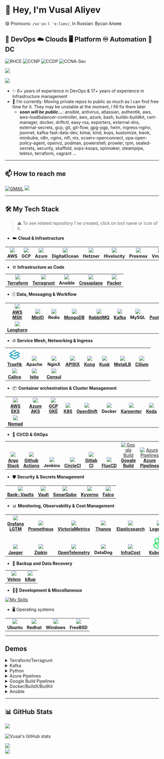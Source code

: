<!-- markdownlint-disable-file MD033 -->
<!-- markdownlint-disable-file MD045 -->
# 👋 Hey, I'm Vusal Aliyev

😄 Pronouns: `/vuˈsɑːl ˈɑːliev/`, In Russian: Вусал Алиев

## 🚀 DevOps ☁️ Clouds 🖥️ Platform ♾️ Automation 🏬 DC

![RHCE](https://img.shields.io/badge/RHCE-Certified-red?logo=redhat&logoColor=white) ![CCNP](https://img.shields.io/badge/CCNP-Certified-1C75BC?logo=cisco&logoColor=white) ![CCDP](https://img.shields.io/badge/CCDP-Certified-1C75BC?logo=cisco&logoColor=white) ![CCNA-Sec](https://img.shields.io/badge/CCNA_Security-Certified-1C75BC?logo=cisco&logoColor=white)

[![](https://readme-typing-svg.herokuapp.com/?font=Fira+Code&pause=1000&color=FF0000&lines=DevOps/SRE+Engineer)](https://git.io/typing-svg)

[![](https://readme-typing-svg.herokuapp.com/?&pause=1000&lines=17+years+experience;Network+Security+System+Cloud)](https://git.io/typing-svg)

- ✨ 6+ years of experience in DevOps & 17+ years of experience in Infrastructure management
- 🌱 I’m currently: Moving private repos to public as much as I can find free time for it. They may be unstable at the moment, I fill fix them later
  - **_soon will be public..._**: ansible, antivirus, atlassian, authentik, aws, aws-loadbalancer-controller, awx, azure, bash, buildx-buildkit, cert-manager, docker, driftctl, easy-rsa, exporters, external-dns, external-secrets, gcp, git, git-flow, gpg-pgp, helm, ingress-nginx, jsonnet, kafka-fast-data-dev, kimai, kind, kops, kustomize, kwok, minikube, n8n, nginx, nifi, nix, ocserv-openconnect, opa-open-policy-agent, openvz, podman, powershell, prowler, rpm, sealed-secrets, security, skaffold, sops-ksops, spinnaker, steampipe, tekton, terraform, vagrant ...

---

## 📫 How to reach me

[![GMAIL](https://img.shields.io/badge/Gmail-D14836?&logo=gmail&logoColor=white)](mailto:aly.vusal@gmail.com) [<img src="https://img.shields.io/badge/LinkedIn-0077B5?&logo=linkedin&logoColor=white"/>](https://www.linkedin.com/in/vusalaliyev)

---

## 🛠️ My Tech Stack

> :warning: To see related repository I've created, click on tool name or icon of it.

- ☁️ **Cloud & Infrastructure**

<table>
  <tr align="center">
    <td valign="bottom">
      <a>
        <img src="https://skillicons.dev/icons?i=aws" width="40"/><br/><strong>AWS</strong>
      </a>
    </td>
    <td valign="bottom">
      <a>
        <img src="https://skillicons.dev/icons?i=gcp" width="40"/><br/><strong>GCP</strong>
      </a>
    </td>
    <td valign="bottom">
      <a>
        <img src="https://skillicons.dev/icons?i=azure" width="40"/><br/><strong>Azure</strong>
      </a>
    </td>
    <td valign="bottom">
      <a>
        <img src="https://cdn.jsdelivr.net/gh/devicons/devicon/icons/digitalocean/digitalocean-original.svg" width="40"/><br/><strong>DigitalOcean</strong>
      </a>
    </td>
    <td valign="bottom">
      <a>
        <img src="https://cdn.worldvectorlogo.com/logos/hetzner-1.svg" width="40"/><br/><strong>Hetzner</strong>
      </a>
    </td>
    <td valign="bottom">
      <a>
        <img src="https://encrypted-tbn0.gstatic.com/images?q=tbn:ANd9GcRtYo4s6E390tgjBC6_t_XRxIaZfqTk3UQR1Q&s" width="40"/><br/><strong>Hivelocity</strong>
      </a>
    </td>
    <td valign="bottom">
      <a>
        <img src="https://cdn.jsdelivr.net/gh/homarr-labs/dashboard-icons/svg/proxmox.svg" width="40"/><br/><strong>Proxmox</strong>
      </a>
    </td>
    <td valign="bottom">
      <a>
        <img src="https://cdn.jsdelivr.net/gh/homarr-labs/dashboard-icons/png/vmware-vcenter.png" width="40"/><br/><strong>Vmware</strong>
      </a>
    </td>
</table>

- ⚙️ **Infrastructure as Code**

<table>
  <tr align="center">
    <td valign="bottom">
      <a href="https://github.com/alyvusal/aws-msk">
        <img src="https://cdn.jsdelivr.net/gh/devicons/devicon/icons/terraform/terraform-original.svg" width="40"/><br/><strong>Terraform</strong>
      </a>
    </td>
    <td valign="bottom">
      <a href="https://github.com/alyvusal/terragrunt">
        <img src="https://canada1.discourse-cdn.com/flex031/uploads/gruntwork/original/1X/451c24614aece67849fd62d0432d77ecd00735c6.png" width="40"/><br/><strong>Terragrunt</strong>
      </a>
    </td>
    <td valign="bottom">
      <a>
        <img src="https://skillicons.dev/icons?i=ansible" width="40"/><br/><strong>Ansible</strong>
      </a>
    </td>
    <td valign="bottom">
      <a href="https://github.com/alyvusal/crossplane">
        <img src="https://raw.githubusercontent.com/crossplane/artwork/refs/heads/master/logo/icon.svg" width="40"/><br/><strong>Crossplane</strong>
      </a>
    </td>
    <td valign="bottom">
      <a href="https://github.com/alyvusal/packer">
        <img src="https://icon.icepanel.io/Technology/svg/Packer.svg" width="40"/><br/><strong>Packer</strong>
      </a>
    </td>
  </tr>
</table>

- 🗄️ **Data, Messaging & Workflow**

<table>
  <tr align="center">
    <td valign="bottom">
      <a href="https://github.com/alyvusal/aws-msk">
        <img src="https://icon.icepanel.io/AWS/svg/Analytics/Managed-Streaming-for-Apache-Kafka.svg" width="40"/><br/><strong>AWS MSK</strong>
      </a>
    </td>
    <td valign="bottom">
      <a href="https://github.com/alyvusal/minio">
        <img src="https://cdn.jsdelivr.net/gh/homarr-labs/dashboard-icons/svg/proxmox.svg" width="40"/><br/><strong>MinIO</strong>
      </a>
    </td>
    <td valign="bottom">
      <a>
        <img src="https://skillicons.dev/icons?i=redis" width="40"/><br/><strong>Redis</strong>
      </a>
    </td>
    <td valign="bottom">
      <a href="https://github.com/alyvusal/mongodb">
        <img src="https://skillicons.dev/icons?i=mongodb" width="40"/><br/><strong>MongoDB</strong>
      </a>
    </td>
    <td valign="bottom">
      <a href="https://github.com/alyvusal/rabbitmq">
        <img src="https://skillicons.dev/icons?i=rabbitmq" width="40"/><br/><strong>RabbitMQ</strong>
      </a>
    </td>
    <td valign="bottom">
      <a href="https://github.com/alyvusal/kafka">
        <img src="https://skillicons.dev/icons?i=kafka" width="40"/><br/><strong>Kafka</strong>
      </a>
    </td>
    <td valign="bottom">
      <a>
        <img src="https://cdn.jsdelivr.net/gh/devicons/devicon/icons/mysql/mysql-original.svg" width="40"/><br/><strong>MySQL</strong>
      </a>
    </td>
    <td valign="bottom">
      <a href="https://github.com/alyvusal/postgresql">
        <img src="https://cdn.jsdelivr.net/gh/devicons/devicon/icons/postgresql/postgresql-original.svg" width="40"/><br/><strong>PostgreSQL</strong>
      </a>
  </tr>
  <tr align="center">
    </td><td valign="bottom">
      <a href="https://github.com/alyvusal/longhorn">
        <img src="https://cdn.jsdelivr.net/gh/homarr-labs/dashboard-icons/svg/longhorn.svg" width="40"/><br/><strong>Longhorn</strong>
      </a>
    </td>
  </tr>
  <!-- <tr align="center"> -->
    <!-- Next 10 tools go here -->
  <!-- </tr> -->
  <!-- Keep adding more <tr> rows for every 10 tools -->
</table>

- 🌐 **Service Mesh, Networking & Ingress**

<table>
  <tr align="center">
    <td valign="bottom">
      <a href="https://github.com/alyvusal/traefik">
        <img src="https://github.com/traefik/traefik/blob/master/docs/content/assets/img/traefikproxy-icon-color.png?raw=true" width="40"/><br/><strong>Traefik</strong>
      </a>
    </td>
    <td valign="bottom">
      <a>
        <img src="https://cdn.jsdelivr.net/gh/devicons/devicon/icons/apache/apache-original.svg" width="40"/><br/><strong>Apache</strong>
      </a>
    </td>
    <td valign="bottom">
      <a>
        <img src="https://cdn.jsdelivr.net/gh/devicons/devicon/icons/nginx/nginx-original.svg" width="40"/><br/><strong>NginX</strong>
      </a>
    </td>
    <td valign="bottom">
      <a href="https://github.com/alyvusal/apisix">
        <img src="https://apisix.apache.org/img/logo2.svg" width="40"/><br/><strong>APISIX</strong>
      </a>
    </td>
    <td valign="bottom">
      <a href="https://github.com/alyvusal/kong">
        <img src="https://www.svgrepo.com/show/353978/kong-icon.svg" width="40"/><br/><strong>Kong</strong>
      </a>
    </td>
    <td valign="bottom">
      <a href="https://github.com/alyvusal/kusk">
        <img src="https://encrypted-tbn0.gstatic.com/images?q=tbn:ANd9GcR0ojxcxHq2uYEz44esjHSFg1vTWAXEQUu4W2kENa_SeCef97F2d417sQF-FtYmx4DOi-Y&usqp=CAU" width="40"/><br/><strong>Kusk</strong>
      </a>
    </td><td valign="bottom">
      <a href="https://github.com/alyvusal/metallb">
        <img src="https://cdn.jsdelivr.net/gh/homarr-labs/dashboard-icons/svg/metallb.svg" width="40"/><br/><strong>MetalLB</strong>
      </a>
    </td>
    </td><td valign="bottom">
      <a href="https://github.com/alyvusal/kubernetes-cni-cilium">
        <img src="https://cdn.jsdelivr.net/gh/homarr-labs/dashboard-icons/svg/cilium-light.svg" width="40"/><br/><strong>Cilium</strong>
      </a>
    </td>
  </tr>
  <tr align="center">
    <td valign="bottom">
      <a href="https://github.com/alyvusal/kubernetes-cni-calico">
        <img src="https://avatars.githubusercontent.com/u/12304728?s=48&v=4" width="40"/><br/><strong>Calico</strong>
      </a>
    </td>
    <td valign="bottom">
      <a href="https://github.com/alyvusal/istio">
        <img src="https://upload.wikimedia.org/wikipedia/commons/thumb/a/a1/Istio-bluelogo-nobackground-unframed.svg/512px-Istio-bluelogo-nobackground-unframed.svg.png" width="40"/><br/><strong>Istio</strong>
      </a>
    </td>
    <td valign="bottom">
      <a href="https://github.com/alyvusal/consul">
        <img src="https://cdn.jsdelivr.net/gh/homarr-labs/dashboard-icons/svg/consul.svg" width="40"/><br/><strong>Consul</strong>
      </a>
    </td>
  </tr>
</table>

- 📦 **Container orchestration & Cluster Management**

<table>
  <tr align="center">
    <td valign="bottom">
      <a href="https://github.com/alyvusal/aws-eks">
        <img src="https://cdn.prod.website-files.com/5f05d5858fab461d0d08eaeb/634ff70e43a9f038e0092fc8_eks_light.svg" width="40"/><br/><strong>AWS EKS</strong>
      </a>
    </td>
    <td valign="bottom">
      <a href="https://github.com/alyvusal/azure-aks">
        <img src="https://cdn.prod.website-files.com/5f10ed4c0ebf7221fb5661a5/5f63acb3dff7a6ef2666418d_AZURE%20AKS.png" width="40"/><br/><strong>Azure AKS</strong>
      </a>
    </td>
    <td valign="bottom">
      <a href="https://github.com/alyvusal/gcp-gke">
        <img src="https://www.gstatic.com/bricks/image/a25e3d67-cda0-4dd2-88c4-49e04c469441.png" width="40"/><br/><strong>GCP GKE</strong>
      </a>
    </td>
    <td valign="bottom">
      <a  href="https://github.com/alyvusal/kubernetes">
        <img src="https://skillicons.dev/icons?i=kubernetes" width="40"/><br/>
        <strong>K8S</strong>
      </a>
    </td>
    <td valign="bottom">
      <a href="https://github.com/alyvusal/openshift">
        <img src="https://skillicons.dev/icons?i=openshift" width="40"/><br/><strong>OpenShift</strong>
      </a>
    </td>
    <td valign="bottom">
      <a>
        <img src="https://skillicons.dev/icons?i=docker" width="40"/><br/><strong>Docker</strong>
      </a>
    </td>
    <td valign="bottom">
      <a href="https://github.com/alyvusal/karpenter">
        <img src="https://encrypted-tbn0.gstatic.com/images?q=tbn:ANd9GcSJVUY8JB9TioCtaCmksx8_ncg7Y0gsrWyGPw&s" width="40"/><br/><strong>Karpenter</strong>
      </a>
    </td>
    <td valign="bottom">
      <a href="https://github.com/alyvusal/keda">
        <img src="https://landscape.cncf.io/logos/c87a77d52e0b19e58b98012864dbd5d963a4c4d97c767b15e074d30077104b12.svg" width="40"/><br/><strong>Keda</strong>
      </a>
    </td>
  </tr>
  <tr align="center">
    <td valign="bottom">
      <a href="https://github.com/alyvusal/nomad">
        <img src="https://cdn.jsdelivr.net/gh/homarr-labs/dashboard-icons/svg/nomad.svg" width="40"/><br/><strong>Nomad</strong>
      </a>
    </td>
  </tr>
</table>

- 🔁 **CI/CD & GitOps**

<table>
  <tr align="center">
    <td valign="bottom">
      <a href="https://github.com/alyvusal/argo">
        <img src="https://cdn.jsdelivr.net/gh/devicons/devicon/icons/argocd/argocd-original.svg" width="40"/><br/><strong>Argo Stack</strong>
      </a>
    </td>
    <td valign="bottom">
      <a href="https://github.com/alyvusal/github-actions">
        <img src="https://skillicons.dev/icons?i=github" width="40"/><br/><strong>Github Actions</strong>
      </a>
    </td>
    <td valign="bottom">
      <a>
        <img src="https://cdn.jsdelivr.net/gh/devicons/devicon/icons/jenkins/jenkins-original.svg" width="40"/><br/>
        <strong>Jenkins</strong>
      </a>
    </td>
    <td valign="bottom">
      <a href="https://github.com/alyvusal/circleci">
        <img src="https://cdn.jsdelivr.net/gh/devicons/devicon/icons/circleci/circleci-plain.svg" width="40"/><br/><strong>CircleCI</strong>
      </a>
    </td>
    <td valign="bottom">
      <a href="https://github.com/alyvusal/gitlab">
        <img src="https://skillicons.dev/icons?i=gitlab" width="40"/><br/><strong>Gitlab CI</strong>
      </a>
    </td>
    <td valign="bottom">
      <a href="https://github.com/alyvusal/flux">
        <img src="https://avatars.githubusercontent.com/u/52158677?v=4" width="40"/><br/><strong>FluxCD</strong>
      </a>
    </td>
    <td valign="bottom">
      <a href="https://github.com/alyvusal/gcp-gke" class="skill-item">
        <img src="https://skillicons.dev/icons?i=gcp" alt="Google Build"><br/><strong>Google Build</strong>
      </a>
    </td>
    <td valign="bottom">
      <a href="https://github.com/alyvusal/azure-aks" class="skill-item">
        <img src="https://skillicons.dev/icons?i=azure" alt="Azure Pipelines"><br/><strong>Azure Pipelines</strong>
      </a>
    </td>
  </tr>
</table>

- 🛡️ **Security & Secrets Management**

<table>
  <tr align="center">
    <td valign="bottom">
      <a href="https://github.com/alyvusal/bank-vaults">
        <img src="https://avatars.githubusercontent.com/u/129937617" width="40"/><br/><strong>Bank-Vaults</strong>
      </a>
    </td>
    <td valign="bottom">
      <a href="https://github.com/alyvusal/vault">
        <img src="https://cdn.jsdelivr.net/gh/homarr-labs/dashboard-icons/svg/vault.svg" width="40"/><br/><strong>Vault</strong>
      </a>
    </td>
    <td valign="bottom">
      <a href="https://github.com/alyvusal/sonarqube">
        <img src="https://icon.icepanel.io/Technology/svg/SonarQube.svg" width="40"/><br/><strong>SonarQube</strong>
      </a>
    </td>
    <td valign="bottom">
      <a href="https://github.com/alyvusal/kyverno">
        <img src="https://avatars.githubusercontent.com/u/68448710?s=200&v=4" width="40"/><br/><strong>Kyverno</strong>
      </a>
    </td>
    <td valign="bottom">
      <a href="https://github.com/alyvusal/falco">
        <img src="https://falco.org/img/brand/falco-icon-color.svg" width="40"/><br/><strong>Falco</strong>
      </a>
    </td>
    </td>
  </tr>
</table>

- 📊 **Monitoring, Observability & Cost Management**

<table>
  <tr align="center">
    <td valign="bottom">
      <a href="https://github.com/alyvusal/grafana">
        <img src="https://skillicons.dev/icons?i=grafana" width="40"/><br/><strong>Grafana LGTM</strong>
      </a>
    </td>
    <td valign="bottom">
      <a href="https://github.com/alyvusal/grafana">
        <img src="https://skillicons.dev/icons?i=prometheus" width="40"/><br/>
        <strong>Prometheus</strong>
      </a>
    </td>
    <td valign="bottom">
      <a href="https://github.com/alyvusal/victoriametrics">
        <img src="https://encrypted-tbn0.gstatic.com/images?q=tbn:ANd9GcQQqI0aW3V5BAqNMvXutX2yCmjTsIW8ryKWqrgSbYjWLCMpYzEFgkdbNG0XVjVpiDrqiXs&usqp=CAU" width="40"/><br/><strong>VictoriaMetrics</strong>
      </a>
    </td>
    <td valign="bottom">
      <a href="https://github.com/alyvusal/thanos">
        <img src="https://thanos.io/icon-light.png" width="40"/><br/><strong>Thanos</strong>
      </a>
    </td>
    <td valign="bottom">
      <a href="https://github.com/alyvusal/logging">
        <img src="https://skillicons.dev/icons?i=elasticsearch" width="40"/><br/><strong>Elasticsearch</strong>
      </a>
    </td>
    <td valign="bottom">
      <a href="https://github.com/alyvusal/logging">
        <img src="https://cdn.jsdelivr.net/gh/devicons/devicon/icons/logstash/logstash-original.svg" width="40"/><br/><strong>Logstash</strong>
      </a>
    </td>
    <td valign="bottom">
      <a href="https://github.com/alyvusal/logging">
        <img src="https://raw.githubusercontent.com/fluent/fluentd-docs-gitbook/53020426cdcfcb5a5f722031838ee1cb95b5a7a2/images/logo/Fluentd_icon.svg" width="40"/><br/><strong>FluentD</strong>
      </a>
    </td>
    <td valign="bottom">
      <a href="https://github.com/alyvusal/logging">
        <img src="https://cdn.jsdelivr.net/gh/devicons/devicon/icons/kibana/kibana-original.svg" width="40"/><br/><strong>Kibana</strong>
      </a>
    </td>
  </tr>
  <tr align="center">
    <td valign="bottom">
      <a href="https://github.com/alyvusal/jaeger">
        <img src="https://icon.icepanel.io/Technology/svg/Jaeger-Tracing.svg" width="40"/><br/><strong>Jaeger</strong>
      </a>
    </td>
    <td valign="bottom">
      <a href="https://github.com/alyvusal/zipkin">
        <img src="https://zipkin.io/public/favicon.ico" width="40"/><br/><strong>Zipkin</strong>
      </a>
    </td>
    <td valign="bottom">
      <a href="https://github.com/alyvusal/opentelemetry">
        <img src="https://icon.icepanel.io/Technology/svg/OpenTelemetry.svg" width="40"/><br/><strong>OpenTelemetry</strong>
      </a>
    </td>
    <td valign="bottom">
      <a>
        <img src="https://cdn.jsdelivr.net/gh/homarr-labs/dashboard-icons/svg/datadog.svg" width="40"/><br/><strong>DataDog</strong>
      </a>
    </td>
    <td valign="bottom">
      <a href="https://github.com/alyvusal/infracost">
        <img src="https://avatars.githubusercontent.com/u/68374653?s=200&v=4" width="40"/><br/><strong>InfraCost</strong>
      </a>
    </td>
    <td valign="bottom">
      <a href="https://github.com/alyvusal/kubecost">
        <img src="https://raw.githubusercontent.com/kubecost/.github/refs/heads/main/kubecost_logo.png" width="40"/><br/><strong>KubeCost</strong>
      </a>
    </td>
    <td valign="bottom">
      <a href="https://github.com/alyvusal/opencost">
        <img src="https://cdn.jsdelivr.net/gh/homarr-labs/dashboard-icons/svg/opencost.svg" width="40"/><br/><strong>OpenCost</strong>
      </a>
    </td>
    <td valign="bottom">
      <a href="https://github.com/alyvusal/infrawallet">
        <img src="https://avatars.githubusercontent.com/u/129190960?s=48&v=4" width="40"/><br/><strong>InfraWallet</strong>
      </a>
    </td>
  </tr>
</table>

- 💾 **Backup and Data Recovery**

<table>
  <tr align="center">
    <td valign="bottom">
      <a href="https://github.com/alyvusal/velero">
        <img src="https://pbs.twimg.com/profile_images/1092805171938234371/CeyfzQLG_400x400.jpg" width="40"/><br/><strong>Velero</strong>
      </a>
    </td>
    <td valign="bottom">
      <a href="https://github.com/alyvusal/k8up">
        <img src="https://docs.k8up.io/k8up/_images/k8up-logo-square.png" width="40"/><br/><strong>k8up</strong>
      </a>
    </td>
  </tr>
</table>

- 🧑‍💻 **Development & Miscellaneous**

[![My Skills](https://skillicons.dev/icons?i=python,bash,powershell,git,html,css)](.)

- 🖥️ Operating systems

<table>
  <tr align="center">
    <td valign="bottom">
      <a>
        <img src="https://skillicons.dev/icons?i=ubuntu" width="40"/><br/><strong>Ubuntu</strong>
      </a>
    </td>
    <td valign="bottom">
      <a>
        <img src="https://skillicons.dev/icons?i=redhat" width="40"/><br/><strong>Redhat</strong>
      </a>
    </td>
    <td valign="bottom">
      <a>
        <img src="https://skillicons.dev/icons?i=windows" width="40"/><br/><strong>Windows</strong>
      </a>
    </td>
    <td valign="bottom">
      <a>
        <img src="https://assets.zabbix.com/img/brands/freebsd.svg" width="40"/><br/><strong>FreeBSD</strong>
      </a>
    </td>
  </tr>
</table>

---

## Demos

<details>
  <summary>Terraform/Terragrunt</summary>
  <li><a href="https://github.com/alyvusal/aws-eks-terragrunt">AWS EKS with Terragrunt</a></li>
  <li><a href="https://github.com/alyvusal/aws-msk">AWS MSK with Terraform</a></li>
</details>

<details>
  <summary>Kafka</summary>
  <li><a href="https://github.com/alyvusal/postgres-kafka-minio">Postgres (CDC) - Kafka - MiniO</a></li>
  <li><a href="https://github.com/alyvusal/aws-msk">Postgres RDS (CDC) - AWS MSK - S3</a></li>
</details>

<details>
  <summary>Python</summary>
  <li><a href="https://github.com/alyvusal/github-poller">Github Poller</a></li>
</details>

<details>
  <summary>Azure Pipelines</summary>
  <li><a href="https://github.com/alyvusal/azure-aks">Azure AKS with Azure Pipelines</a></li>
</details>

<details>
  <summary>Google Build Pipelines</summary>
  <li><a href="https://github.com/alyvusal/gcp-gke">Google GCP GKE with Google Build Pipelines</a></li>
</details>

<details>
  <summary>Docker/BuildX/BuilKit</summary>
  <li><a href="https://github.com/alyvusal/container-info-ui">Container Info UI</a></li>
  <li><a href="https://github.com/alyvusal/github-poller">Github Poller</a></li>
  <li><a href="https://github.com/alyvusal/demo-app">Demo App</a></li>
  <li><a href="https://hub.docker.com/u/alyvusal">Docker Hub images</a></li>
</details>

<details>
  <summary>Ansible</summary>
  <li><a href="https://github.com/alyvusal/vault/tree/main/ansible/ansible-vault-ha-raft">HashiCorp Vault HA Raft</a></li>
  <li><a href="https://github.com/alyvusal/nomad/tree/main/deploy/ansible">HashiCorp Nomad</a></li>
</details>

---

## 📊 GitHub Stats

![](https://github-readme-stats.vercel.app/api/top-langs/?username=alyvusal&theme=dark&hide_border=false&include_all_commits=false&count_private=false&layout=compact)<br/>

![Vusal's GitHub stats](https://github-readme-stats.vercel.app/api?username=alyvusal&show_icons=true&theme=dark)<br/>

![](https://nirzak-streak-stats.vercel.app/?user=alyvusal&theme=dark&hide_border=false)<br/>
[![](https://visitcount.itsvg.in/api?id=alyvusal&icon=0&color=0)](https://visitcount.itsvg.in)
